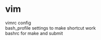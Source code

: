 # vim
vimrc config <br>
bash_profile settings to make <c-s> shortcut work <br>
bashrc for make and submit <br>
